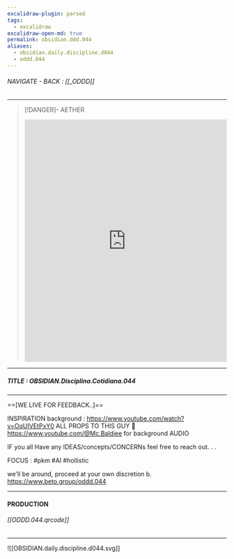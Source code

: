 ```yaml
---
excalidraw-plugin: parsed
tags:
  - excalidraw
excalidraw-open-md: true
permalink: obsidian.ddd.044
aliases:
  - obsidian.daily.discipline.d044
  - oddd.044
---
```


###### NAVIGATE - BACK : [[_ODDD]]
-----
>[!DANGER]- AETHER
><iframe allowfullscreen src="https://www.youtube.com/embed/Ksi_8h2W0rY" width="100%" height="555" frameborder="0" allow="accelerometer; autoplay; clipboard-write; encrypted-media; gyroscope; picture-in-picture" ></iframe>
---
##### TITLE : OBSIDIAN.Disciplina.Cotidiana.044
----

==[WE LIVE FOR FEEDBACK..]==





INSPIRATION background : https://www.youtube.com/watch?v=OqUIVEtPxY0
ALL PROPS TO THIS GUY 🫡
https://www.youtube.com/@Mc.Baldiee for background AUDIO

IF you all Have any IDEAS/concepts/CONCERNs feel free to reach out. . .

FOCUS :  #pkm #AI  #hollistic

we'll be around, proceed at your own discretion
b.
https://www.beto.group/oddd.044

----
#### PRODUCTION

###### [[ODDD.044.qrcode]]





----


![[OBSIDIAN.daily.discipline.d044.svg]]



<!--
==⚠  Switch to EXCALIDRAW VIEW in the MORE OPTIONS menu of this document. ⚠== You can decompress Drawing data with the command palette: 'Decompress current Excalidraw file'. For more info check in plugin settings under 'Saving'


# Excalidraw Data

## Text Elements
DISCIPLINE ^JwcxB88l

8 ^siqZbW3s

8 ^axcJBDsZ

8 ^uLsntvX2

44 ^q4mlMH5B

DAILY ^F8rLqDmJ

## Embedded Files
3dd84a41fc7b2444497ceb9789e7330f42a38e20: [[888/_RESOURCES/ASSETS/888/ASSETS_.A/WORKFLOW_v01_.A.svg]]

b97c89dfdada9911b4fbeeeeef5ec8411412a7d9: [[888/_RESOURCES/ASSETS/888/ASSETS_.A/IMPROVEMENT_v01_.A.svg]]

55797fdd53ff6e7ba42680e930dcddd7e8b72262: [[888/_RESOURCES/ASSETS/888/ASSETS_.A/HAND_v12_.A.svg]]

ed5abb4fffa9e95fc899329e6cd9080880071bda: [[888/_RESOURCES/ASSETS/888/ASSETS_.A/COMPANY_v05_.A.svg]]

35f6803d99a497e023fbe779bc57da3e2c894587: [[888/_RESOURCES/ASSETS/888/ASSETS_.A/ANIME_v01_.A.svg]]

efc68baded2afbf827ccaaf6cfdd0439b6c00820: [[888/_RESOURCES/ASSETS/888/ASSETS_.A/OBSIDIAN_v03_.A.svg]]

5a04c7586221682e317c42c31e4ced70c3dca936: [[888/_RESOURCES/ASSETS/888/ASSETS_.A/INSTANCE_v01_.A.svg]]

5f4d69177c61f8731583eebb1623694e1881c8d4: [[SOLAR PLEXUS CHAKRA_v01_.A.svg]]

%%
## Drawing
```compressed-json
N4KAkARALgngDgUwgLgAQQQDwMYEMA2AlgCYBOuA7hADTgQBuCpAzoQPYB2KqATLZMzYBXUtiRoIACyhQ4zZAHoFAc0JRJQgEYA6bGwC2CgF7N6hbEcK4OCtptbErHALRY8RMpWdx8Q1TdIEfARcZgRmBShcZQUebQAObR4aOiCEfQQOKGZuAG1wMFAwYuh4cXRCfWikfhLGFnYuNABmZoBONtrIetZOADlOMW4ANh4ABgB2ABZhsZ4+AshCDmIs

bghcNhTipeYAETSoBGJuADMCMK6IEnWxgGkANVOAKWcAVQAJCfpNPagAWTaeGId2IABVtiVToR8PgAMqwYLrSS4bAaQKQgRQUhsADWCAA6iR1NwAIxXZjYvEIBEwJESQQeTEQHF+SQccI5NDkxYQNhwVFqGBksZjK7WZT01Bi3mYbjOZrDCbaKaTUnxOakibNCZtMYAViuwrQzlGUxVpK1wwpVPxAGE2Pg2KR1tjrMwBYEsszNKjccpWSsHU6XRI

3RwPbgvVBmRRiZJuPqxm0kvF9dr9fFmlN4m1hjMrpIEIRlNJuFNM9oxvFRsN9Zns8nDbywsduG19fNhpb4hMrgHhHAAJLELmofI7SC4MEABT6pLecP+pGebA+bVx2A+CDtH2wdwgiwAuldTuQMiPuBwhLCroHiBzmGPr7feZphCsAKLBDJZMe5E9eSEOBiFwI4Tm5aZSQ7HUxlmHhmiuIgOFxK8b3wJC2GwfEINQc58EuFsoigIQxwgRAVmWZRmW

hYJLwkZpiGIeIplwKZSVObAJk0Hgpj4qY2gmMRNEE3MEG1ZoxlOKYeFwZp4gQcZmWYdxygnHYeUnUljyubAcTgNDYQKABfWoihKWBEHWSpqmZHpGm4WDEN5ez+kGcokwNDUKymK5llWOUJFwAy/P2Q42zQfDCJ2a5cIgABFZQ9iHOlcU+AB5AArOFiEygAlMEKDeABNZo8pomF4URcopFRdEaiInF8SJYgSW5G0mppar1kZG472EUtHzHTSSn5QV

YBFGUYolKUxhVYZWgEvjFVmUlVXzK5AtQZwJlJKsJnGUUJjGLV4lzXzeWNbaZn1BIaxk0UdVJeS+0a6lg2dV1yAjT1MhjK5fWwgchCDR1PrDb7I2jWN40cuJ5L1BapmmZHC2LUsYxac1mlJMY+LTDss2GGsKQQCLUFxrUXoEkbIGB4dRzyRYp1nedF2XVd103bdd33Q8dkAmKz1wC9cJfDDeXvIbDIlmL3xB4hv3SP7/0FkpgNA8CySgmDjvg5yY

uQ1C0HFzDsPJqKEBtMDSPWCjHA4ajTxhBB6PQY59VwTRNCmU4/dwNoEA7TjczaZoeED4ZsGIPUNTOo7SU0UDlNUpmtK6MBtIF3T9JlkyzN5G4JH9ABBAAxMEAA02gJLL1G9vZK9aZpJAAGWZSyascEXOBOTb5QmYYqy7WZ6x4CYJl7ZsYqu5xkbm7yO120ZSXTPMrjjVqEzQKZmgSOCx4EngFrx+I0ZLMsd73jU607I+T5zcVHalW62nicYlon3N

SR4XsOvesGoZ0AAGI/ZgNOD6P0wNQYhi+u6X63pnawlpFKCAvU+5vWarDNACwYqUk6igmq6DmSskGpybgU1RoCmwEKSa/ZWQM3/MzDYrMFxLhXGuDcW4dx7gPDpXkwtRYyz8isNYQUACOJCPwPnIWgcyFkyjcB4IsUyLYya4R/jjXs2ZLRXFck0VAkkFp6KYL0DgAwOBDG5PqUSSZ9TZlCgcYIWtIoXCtm+aRStfzZDyGrSAGswLky1OxXWcE5gG

xKEbYRvInTm1wpbfOBR5GlCshIGyygGoxX0dweIP8TENDcpY8ouTpg2LWp0QuoitobBdI48K8S3F+Tiv8IQcIph5TyhMesmAFT6AUtgeKQg+iYGaBVZB3UJAojRCITJJR8HUham1Cm/98SEJ6o6PqksBrslkcs3kY0aETW5KKJ+kpyiUMgFtU0zRbqDzfrxXU0ENSvRngPWYKpBJhxWnc1GmCdyALgT9KMf1IFA3vB9IB0BIYIP+ryTeSyrTaFGD

cyScFcx43PhjJR48VQHRYrxAm4w36kyCeqMY8kfIvJKPTEcqtTznldmLdC/UFbSxNsyjxCsvEq18VcAJLiKbajaDwfUz1JiilphAKJ7LXyGywjhM4jSiI2zIvbKiYzGXrAQJxYmvpVjEFkqcTQpx35CTwLgU4UdThMTxu0TQUdRTvzGCnAgalma00zvwmKel+R52KKo4oySi7oCgMMZQ7xnAACEwT/FbsWeKAB9DgHx9SRuGCXYUVxO7rECNgKIz

9ZmXIHjWbQb8Vq9lyaKSYRp5S5KHsKm5eMlQ8FJN2aeJR4XbwptmRIu9ezPV/oJdUmLL6oGmCmaCnYbGSU7MdC600C0UJWf82BEhgELXHsQUZAMoHgoBRDeBwLEECMqmshkGyMF4NtISbBqB51zOvWe9AxCWVkKfGSK4BzaHHIuRAGljM0AAXpSLTVMrZYlH8mI9AoQpGst2abNR5NJ6jEHvqX5WTTEOTQKHfJZiLFWMFWE1ocwqW7CcQgAVlsAa

eJ/DywDfiID8qCUKkVYrjonSQssY2qAENyriYqgiCBEmBt5NmsMWBYUYYKQYy0xNcONHw+UFt2of65IiUsKp6wwLMkIGFZxFslUxWDRAZ4FBsCYEjWdfAYyqp0iIRe5S17FldtwQ+ghEzn0OdfTs997V9nUO/RTE5vIZrlHNLtBCZ037kpYsMCpMUtrj1uiEmsWpOy9jgjWk0mZEgirzNqNT6Z1NoOvRC9YwDPykkq5V0F/o92rpDdCo9kmO23ub

kkJMLFLSqmmMdUjUh0ajtxtjS0vEEL5bS9aRDuEW3Ji0bo3k/66UCIZW7XjJQpbwY5XLGjys/y8qAiBQJGiWOiskuxyV0qePbcifKgzgnTycCgHCQgRhyjDe0NqE6D9v7h0lacJ7ZcRYwiuveyARxMCY3QMlOEdohwzlbkOPon4SGUDBBJ9YMO4cI6RyjrNEmS5EGUAYqV2qWvdCYFAcwBBCclhJ1AX1uknu4GWEwNbN3IDOhLMsAg6PIeY6HLD+

HiPkfMlwEIBneVwivfKNiIQ7jDas+3BfKHc0OjDGE4UQucVWDiIAFqaAJM0HIWbFHif5/3Hea0kg4zaNBVtCEYtZe2pPc0C10yip/p1tMG82vXwEnbisSZJ5e5HVD3JVYZh26VBqdMx9XNTkXWgIev8tH2LVLqTMU2r2dTK2u6rVXSS1egcQPPjXD3QyQbZ1BL6/nOaUcup9aCvNbLZGyvZMUv1HKC7+pbB2haraZbKiDmmgpCFgysdv62BDqJyc

fLMGpoLyc4NwXry/zHuTJDY4YdY2g0zqfphpD3OVflo/t+jfKjsCqpsKs74qOMxK49EvjCrXHH5ihDqHEB4io4oHzr/P+j2WQL2b2OSe0OovEcE600E0wQBUAQO+gIO5Y+OkOtOxO6wwQpw5ODAlO1O+AaB9OjOvIegWQLOHIpA7Ow+nOpA3OHAvOGOEggBIWEubAUurAoBaAcuCukSSug2qupaeYmuQacUuAOAzwkaewzAeuHcZuIaGOlud6OY2

g2YRKv83Y7EmWl0xacQeoeouoEq1YuYvuW8Sie0kBHYq88k1Y06Z8vIRYKuiYC8dY488wE8OY4cthC6Zyjk2ga0q8wqdYNyuYuoxW8y9o+6ICBeNWO6YK0iZeUKFeIKVeTeteOeCyt6CeJW7mdm6yTI3m7ekqXeV0uMveDCtK/eUIg+z+I+AUWm9AE+Mivm12VBaCs+2GLaS89i8WdQmGK+2Gu86+imZIkkeYUeRhhcemFG920UJQ8sp+e2PiF+h

2mszG7QrG52EqnGKE1RkAsSr+eEhmFkDB6ATBMU5Af+xx3+NET2IBHke0cEHYSYyMe+jqnhUIgOwO+AoOKBUABBGBZOdkuB7gfxYYRB3qzOrOFBQ+4G1BtB9B/OjBYuLBbBMu3AXBWxCAyuWKaAaugh/qBcRmcUQgrczAWQ9AlcyQpuqSchFusojke+yhLaCEKM484czuO078SKXS6ueYWolo7akAnaphSQqoFh9iccNhYejhCQzhB0480wWYv8p

yUoe8fhNix89imYnyoRpWEREAFWhe0Rb4u6cRep4YUMSRJ64yOR56eRdeGRjeHmzedpZx2yBRn6AW3eJR9Cg45RSxA+IGlBMJ1wo+0GVALKk+W2LRrYuEMwE82orG6+OSmYgxm+WM3Yg8k6B+UxR+MxkAcxisZ+ix44DGTGJ2axd+F2Wx3G0+Uqd2uZ3B4OlxpxG2aOzZ1xwBqJaAoqVYcW9YeMuoqohhcBCBSBO8PxIJ6AmB2B9QVOwJROhBIUx

BEJ5BQZn6NB/g8JABSJku0uHBqA6Jj+HIWJo6uJGu+JSSomsh1wVQGSgJ0mjk1YqZRSq+jqu8XS/WkG1SohOmkxlGhxSwcU74CAYwJczQeueU5KmgRgbwkglcEwfQxUbwfQ4ZVp1eNUUy9UjmnU9efmaRqyTpqRG2bpuyhRnpxRwWXhL8807EoqooSYOo7ExWVyg8yomoAR9iKmxWs83JjJgk1YB0fErabxWIueZpTWlexpsRCs8R5pMKMMJh3IE

eu0oxIqTJ8kPudhfBYB80BoEc60kwx8JKM2J0NYaloqPpwEfpJZwGQiYGEZjRz4HOEABZ3K5+Nlyxx22sFZbGmxR5NZzlex0xjZJWKqdsmQDsTsVpoG6A9YuoEw1qxA9ifsww4kvoMkxMYwQckkxA0cTEEwCA8QmgcpowLqUo6kxQHqWcxQDGPqBkYGQhV51J0A8hLkvRBiHRApOB0mQx3IjFa0OMv6X5WmmaEx5G/57+EGcU4iUw+g+A/wKakaN

mKRLe+FN6ilvAjpNpnmLpxFbepFHp40FFv6oWS6dJ2Wgkn2VaBoXSuSqo3F8oxM2MfEHYIq+oSouomRYRK64MIC4Cfsxe9Wv1CRQKklMUQpP6vh8wNYOofZOMIqUp3I0EMpC0LEglg6eS02SiyYOYaGk8/Wfe/plRgZ0JDlU+zlrlRZy2MUZZ2sISnFcwcc1ZOxdZ/Gb+eZEAAOnZ+5P8c02Y8ZmYSWHQnYI5nx3xomlxfEv+/+6wUtE5C5/xWB9

5c5NOCtoJS54JpBkJa5+yG5PO+AMtEgctzBu57BsupA8uGJJ5/B6ujVH+15n+95ZiZIrav6+ivVFMdYUeMkLaIitRQURgv541wVTS6wZc8QpArc4iew+gzwy1hFq1bm6RG1X1j6Cdu1kApCPmw0h1hyx1yp5yCh1u42u0u0EqrQJS7JjFSK2YHQJ0B0ow5Ky68RBpBegNppDWINFpx64Nt6Ake8OMdi4w4c88/W9h2JvAb8CQn1vEfEyYkwdYxl2

s4wXS9YXVhNHlAZdlzRwZm2TRtZlNCx1N6sV+qxt+vlD+iu2x9lMS9ZAmHNXNz2XZhioo+0HYGVloKK/2HxiBXxyBEtCJ0OJcQ4rcxU0tlxewwDoDHcBOatU5AJ+SKt+BcD0AYJJQJBUQ2tpNutcJBtEDUDYD4oyJe55tltR5mJ2lOJAh55YAAaWu9tzV6Sha3VztO84xUmeGaZY6EW6KBoftUGLlJ0Qd9S99IVxmFA6UbQmAmAzw34ewM4+A6Up

AcIAA4sQJIIQM4H/vHdtbVNMhiMurhR3knQRbo0RZnSRU0WRUdXQiFkntKAoTtK0NPY7g7iURWFXQyTvmHCKhSjfP1t9bJRJZaXLCaTJeJYkT3a1inV0kitWMmGpo2t2MVuPaOuPOaFqCdDJAvrmF7UvdhjOmZQtjFBvUBitiTSzXvU5S0Yfd4sff4qfeWefRsZfTwdfTvWbPsVRsqiRKqhFeqkgjFS5YJNgLmMQNargKBB0JaD7EamTPM6cPqAg

KM+xH4bJBMDHGVW6unO6l6ug7nA1ReSJgwzVEw07VhqgAtMVu7Vwy2qvDFihvw9UpoHMMI4fqI6HRIInHaIQHcB8CDJGj/MMJoJIJgJoJXA8MIAmMkU6ZhTMthcnQiltTXonRY/tVY7nYFt6XY94TiY42huFnWLk2dF1jvuyb/AvAfGHO9TjPJKnWJZ3XJc1u3eE4y8E1E4KX3YkCHixDmOqLvHvmDgNg4Ww0kKvPWMjBWMKnMHxPk2OidJaAaDj

JZYwhUZAIIjFbWVUyzbU3RpvSfSsU0+sffpdk/jfS/iHT07bBIGqo7Bqm7BADcpahqIxB0GxIJCBQhHMxPG0JoNgOmKBM0IpKM3vpmBMFs2nBpBnNVWALVQczvXbQoow7ecw9ki0MKs+QRkqI2rvCmZUv7egC89umNSI+zWI3FAgMuGwAjs8DwAmtuPoPFFMJlPqOIsVEYOIlsDC7o3CwY/aRtZKt9StRnSyJYznf5jYz+gXUosoe9dBC9SdA2rK

+dddOqCKQhM9M4TJIPOyRPJSzmPKZJBqPMM3RE6DSE7MWEzAsDUy2DdE0suMHtOqI2njWtOSjcojRTB0MPMTEqGG8RoO20Xervt2Joiq9ZWU1vZq85dq+a7MbtnU2q4xo03TeqMTO0GPP1ldrWUFQ2dbL0+FZRHa4Mw657HjFxFnvMMJTwAgDjEJDJNgDjAgFMGIMQMdIx7lQHIqBG4Bu6tG3s5AHVX6rQwSVNbLTwASHuGMBwASDIcm7ZEXTijW

N2L49WOMO/EKzxemLivmAMXChkXjL4Yu6KGHHmPWKMJ+y2iNjvuHFOhlv1qdXi38kE5E9gYDHVh3Te+y9gbROhciHVPC4Y7eoO2nWY6i6O+i+O53uRbY66XBvvc5TGSMBmN0RTg+TgqvJm2FjvmmJPJJJfoa6hzBMe+MF1bpsHXh4tmUQBvq/mQh3q5B20wFS0bhx89FaR9JMQHFlqEJN2Caipg2GTN7A7oqHvggOqLkqM8QFMDx+OHx7s9nPmwI

y8zN7ZdB9GcRNa+gLa1Fd6vG+LCZOAILBsHAHAAiIEtwOZNAEWBkBgQ4bUAwIQAgBQJGle6XnqcAtdaKJCBANgCINGEOEcPoAiAy8DQaTYmdD9396QAD0D699Jde5Cp9191D/939ID+kGXKeunZsug2j1kBj8D05g6QUL9/j1AITyD9SMO7j4J+T4T3lGOx+qT9D7D+kOlDF1Oyz/T0D2XD/WOagO2mTzD+j7zzcc/eMA96z6L+kP/pOaTkrVLzz

+kOd6QL8TD2wBQEWJM9UcL2z/oJ+CsCXBr1ryECISb6jyLwT0D8bziH/tefeD9ypDiLCJXHPnEFHqdGoY+9ngID6rCGA9yOxDoanmdh4V/A90YGwAYJdy5AQPLhQtoAxXMDQ3Q3rzL/oIz/F2RI7w9wGCQLcdjXnzQcQAiAgPVYL8XyQP8GwKsIb17MEJV9SiX2XskpGo6HFKQMoL6AABTyTUCGJnyD8D9zT6gACUzIUuygN4UYOa3fuAPfRlvA1

oy/I/SfE/muv3gCM4rqMg5QySaQ3iVP+IkbJQwCZcF/l/mIkAwCkaZcdo+odoS1Gc+pJc8Q5caa1/+pew9iC0wwX/4PN+C2TP6Ro00zQPYEXhf7AJ9QewZoJGjtCUlmEwCeSKKjtBtAABaGEuGME/DhsoBEwEuJVjLirckBGoMuBMFgEACukewHMMAJv6Rpy4x8Z/kgIv56hoIAAsuAaDLjHx+YNVK4Ifz+jw8POCsU/uDm84AC1KkaHGAALiyl1

0BUAkuHsANAGgABaaSdM6igGCReIkaYgZOH1KKgxgkDMuAANAo8An+xbXQcAieQ8A9gewAAaqB/6fgS4dgiYJ+D2CgCABzQMuHf3eoAC2gBAzduwJLiRp6KAAz8GmjtCvMBOv3awPQFCCCCS8Ig/Ul93UFIClBswXAakKwERC8cmQ66sYI4Gih/+UAsYMEMkhGDihqKMYOUNSH0Uf4xg0UJVloFJCcYJcUkHaGMG246hxQ9iD1gAF+EIh5gmKMAl

4hVZvuUA6CNgO+7HhN+0vYAteg55U5OA1TcDJzQZRS5RENBO1nIl5CZAG+5MQ8t6iIAV8DhJQOgrd04IW0QqwgKAMhFIZCYjmnOTQJlGWbZA4QdBOADXzr50FNAjfNEpcIe6ogqcjAMENH2szbCTmPUNIHmgci6RSIDOfQGCFkI4c76ZbJCKEF+LQjgRoI4TsZHAABpOaLsMcMAFxHGQgAA=
```
%%